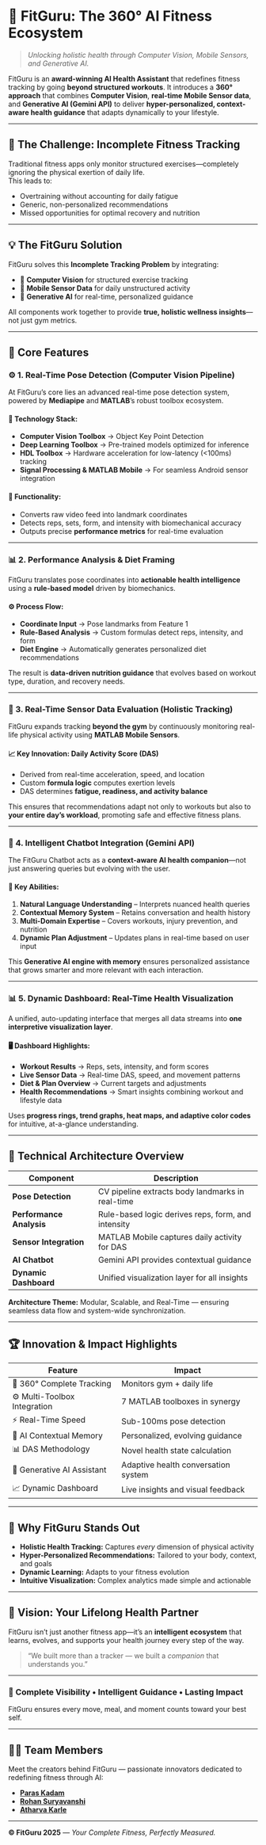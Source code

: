 # 🧠 FitGuru: The 360° AI Fitness Ecosystem

> *Unlocking holistic health through Computer Vision, Mobile Sensors, and Generative AI.*

FitGuru is an **award-winning AI Health Assistant** that redefines fitness tracking by going **beyond structured workouts**. It introduces a **360° approach** that combines **Computer Vision**, **real-time Mobile Sensor data**, and **Generative AI (Gemini API)** to deliver **hyper-personalized, context-aware health guidance** that adapts dynamically to your lifestyle.

---

## 🚀 The Challenge: Incomplete Fitness Tracking

Traditional fitness apps only monitor structured exercises—completely ignoring the physical exertion of daily life.  
This leads to:
- Overtraining without accounting for daily fatigue  
- Generic, non-personalized recommendations  
- Missed opportunities for optimal recovery and nutrition  

---

## 💡 The FitGuru Solution

FitGuru solves this **Incomplete Tracking Problem** by integrating:
- 🎥 **Computer Vision** for structured exercise tracking  
- 📱 **Mobile Sensor Data** for daily unstructured activity  
- 🤖 **Generative AI** for real-time, personalized guidance  

All components work together to provide **true, holistic wellness insights**—not just gym metrics.

---

## 🧩 Core Features

### ⚙️ 1. Real-Time Pose Detection (Computer Vision Pipeline)
At FitGuru’s core lies an advanced real-time pose detection system, powered by **Mediapipe** and **MATLAB**’s robust toolbox ecosystem.

#### 🧠 Technology Stack:
- **Computer Vision Toolbox** → Object Key Point Detection  
- **Deep Learning Toolbox** → Pre-trained models optimized for inference  
- **HDL Toolbox** → Hardware acceleration for low-latency (<100ms) tracking  
- **Signal Processing & MATLAB Mobile** → For seamless Android sensor integration  

#### 🎯 Functionality:
- Converts raw video feed into landmark coordinates  
- Detects reps, sets, form, and intensity with biomechanical accuracy  
- Outputs precise **performance metrics** for real-time evaluation  

---

### 📊 2. Performance Analysis & Diet Framing

FitGuru translates pose coordinates into **actionable health intelligence** using a **rule-based model** driven by biomechanics.

#### ⚙️ Process Flow:
- **Coordinate Input** → Pose landmarks from Feature 1  
- **Rule-Based Analysis** → Custom formulas detect reps, intensity, and form  
- **Diet Engine** → Automatically generates personalized diet recommendations  

The result is **data-driven nutrition guidance** that evolves based on workout type, duration, and recovery needs.

---

### 📱 3. Real-Time Sensor Data Evaluation (Holistic Tracking)

FitGuru expands tracking **beyond the gym** by continuously monitoring real-life physical activity using **MATLAB Mobile Sensors**.

#### 📈 Key Innovation: Daily Activity Score (DAS)
- Derived from real-time acceleration, speed, and location  
- Custom **formula logic** computes exertion levels  
- DAS determines **fatigue, readiness, and activity balance**

This ensures that recommendations adapt not only to workouts but also to **your entire day’s workload**, promoting safe and effective fitness plans.

---

### 🧬 4. Intelligent Chatbot Integration (Gemini API)

The FitGuru Chatbot acts as a **context-aware AI health companion**—not just answering queries but evolving with the user.

#### 🧩 Key Abilities:
1. **Natural Language Understanding** – Interprets nuanced health queries  
2. **Contextual Memory System** – Retains conversation and health history  
3. **Multi-Domain Expertise** – Covers workouts, injury prevention, and nutrition  
4. **Dynamic Plan Adjustment** – Updates plans in real-time based on user input  

This **Generative AI engine with memory** ensures personalized assistance that grows smarter and more relevant with each interaction.

---

### 📊 5. Dynamic Dashboard: Real-Time Health Visualization

A unified, auto-updating interface that merges all data streams into **one interpretive visualization layer**.

#### 🖥️ Dashboard Highlights:
- **Workout Results** → Reps, sets, intensity, and form scores  
- **Live Sensor Data** → Real-time DAS, speed, and movement patterns  
- **Diet & Plan Overview** → Current targets and adjustments  
- **Health Recommendations** → Smart insights combining workout and lifestyle data  

Uses **progress rings, trend graphs, heat maps, and adaptive color codes** for intuitive, at-a-glance understanding.

---

## 🧠 Technical Architecture Overview

| Component | Description |
|------------|-------------|
| **Pose Detection** | CV pipeline extracts body landmarks in real-time |
| **Performance Analysis** | Rule-based logic derives reps, form, and intensity |
| **Sensor Integration** | MATLAB Mobile captures daily activity for DAS |
| **AI Chatbot** | Gemini API provides contextual guidance |
| **Dynamic Dashboard** | Unified visualization layer for all insights |

**Architecture Theme:** Modular, Scalable, and Real-Time — ensuring seamless data flow and system-wide synchronization.

---

## 🏆 Innovation & Impact Highlights

| Feature | Impact |
|----------|--------|
| 🧩 360° Complete Tracking | Monitors gym + daily life |
| ⚙️ Multi-Toolbox Integration | 7 MATLAB toolboxes in synergy |
| ⚡ Real-Time Speed | Sub-100ms pose detection |
| 🤖 AI Contextual Memory | Personalized, evolving guidance |
| 📊 DAS Methodology | Novel health state calculation |
| 💬 Generative AI Assistant | Adaptive health conversation system |
| 📈 Dynamic Dashboard | Live insights and visual feedback |

---

## 💚 Why FitGuru Stands Out

- **Holistic Health Tracking:** Captures *every* dimension of physical activity  
- **Hyper-Personalized Recommendations:** Tailored to your body, context, and goals  
- **Dynamic Learning:** Adapts to your fitness evolution  
- **Intuitive Visualization:** Complex analytics made simple and actionable  

---

## 🔮 Vision: Your Lifelong Health Partner

FitGuru isn’t just another fitness app—it’s an **intelligent ecosystem** that learns, evolves, and supports your health journey every step of the way.

> “We built more than a tracker — we built a *companion* that understands you.”

---

### 🧩 Complete Visibility • Intelligent Guidance • Lasting Impact  
FitGuru ensures every move, meal, and moment counts toward your best self.  

---

## 👨‍💻 Team Members

Meet the creators behind FitGuru — passionate innovators dedicated to redefining fitness through AI:

- **[Paras Kadam](https://github.com/Paras2405)**   
- **[Rohan Suryavanshi](https://github.com/Matrixxx17)**  
- **[Atharva Karle](https://github.com/KARLE-ATHARVA)**  

---

**© FitGuru 2025** — *Your Complete Fitness, Perfectly Measured.*
